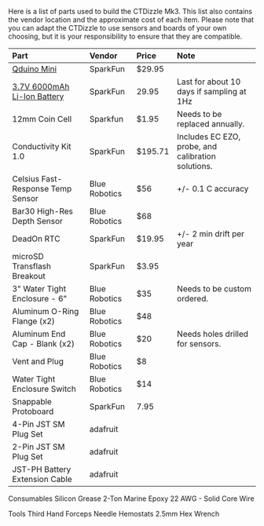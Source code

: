 Here is a list of parts used to build the CTDizzle Mk3. This list also contains the vendor location and the approximate cost of each item.
Please note that you can adapt the CTDizzle to use sensors and boards of your own choosing, but it is your responsibility to ensure that they are compatible. 

|Part|Vendor|Price|Note|
|:---|:---|:---|:---|
|[Qduino Mini](https://www.sparkfun.com/products/13614)|SparkFun|$29.95|
|[3.7V 6000mAh Li-Ion Battery](https://www.sparkfun.com/products/13856)|SparkFun|29.95|Last for about 10 days if sampling at 1Hz|
|12mm Coin Cell|Sparkfun|$1.95|Needs to be replaced annually.|
|Conductivity Kit 1.0|SparkFun|$195.71|Includes EC EZO, probe, and calibration solutions.|
|Celsius Fast-Response Temp Sensor|Blue Robotics|$56|+/- 0.1 C accuracy|
|Bar30 High-Res Depth Sensor|Blue Robotics|$68|
|DeadOn RTC|SparkFun|$19.95|+/- 2 min drift per year|
|microSD Transflash Breakout|SparkFun|$3.95|
|3" Water Tight Enclosure - 6"|Blue Robotics|$35|Needs to be custom ordered.
|Aluminum O-Ring Flange (x2)|Blue Robotics|$48|
|Aluminum End Cap - Blank (x2)|Blue Robotics|$20|Needs holes drilled for sensors.
|Vent and Plug|Blue Robotics|$8|
|Water Tight Enclosure Switch|Blue Robotics|$14|
|Snappable Protoboard|SparkFun|7.95|
|4-Pin JST SM Plug Set|adafruit|
|2-Pin JST SM Plug Set|adafruit|
|JST-PH Battery Extension Cable|adafruit|






Consumables
Silicon Grease
2-Ton Marine Epoxy
22 AWG - Solid Core Wire


Tools
Third Hand
Forceps
Needle Hemostats
2.5mm Hex Wrench




